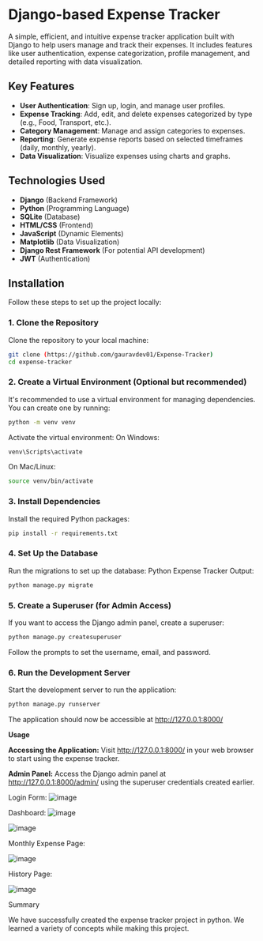 # Django-based Expense Tracker

A simple, efficient, and intuitive expense tracker application built with Django to help users manage and track their expenses. It includes features like user authentication, expense categorization, profile management, and detailed reporting with data visualization.

## Key Features
- **User Authentication**: Sign up, login, and manage user profiles.
- **Expense Tracking**: Add, edit, and delete expenses categorized by type (e.g., Food, Transport, etc.).
- **Category Management**: Manage and assign categories to expenses.
- **Reporting**: Generate expense reports based on selected timeframes (daily, monthly, yearly).
- **Data Visualization**: Visualize expenses using charts and graphs.

## Technologies Used
- **Django** (Backend Framework)
- **Python** (Programming Language)
- **SQLite** (Database)
- **HTML/CSS** (Frontend)
- **JavaScript** (Dynamic Elements)
- **Matplotlib** (Data Visualization)
- **Django Rest Framework** (For potential API development)
- **JWT** (Authentication)

## Installation

Follow these steps to set up the project locally:

### 1. Clone the Repository
Clone the repository to your local machine:
```bash
git clone (https://github.com/gauravdev01/Expense-Tracker)
cd expense-tracker
```
### 2. Create a Virtual Environment (Optional but recommended)
It's recommended to use a virtual environment for managing dependencies. You can create one by running:
```bash
python -m venv venv
```
Activate the virtual environment:
On Windows:
```bash
venv\Scripts\activate
```
On Mac/Linux:
```bash
source venv/bin/activate
```
### 3. Install Dependencies
Install the required Python packages:
```bash
pip install -r requirements.txt
```
### 4. Set Up the Database
Run the migrations to set up the database:
Python Expense Tracker Output:
```bash
python manage.py migrate
```
### 5. Create a Superuser (for Admin Access)
If you want to access the Django admin panel, create a superuser:
```bash
python manage.py createsuperuser
```
Follow the prompts to set the username, email, and password.

### 6. Run the Development Server
Start the development server to run the application:
```bash
python manage.py runserver
```
The application should now be accessible at http://127.0.0.1:8000/

**Usage**

**Accessing the Application:** Visit http://127.0.0.1:8000/ in your web browser to start using the expense tracker.

**Admin Panel:** Access the Django admin panel at http://127.0.0.1:8000/admin/ using the superuser credentials created earlier.

Login Form:
![image](https://github.com/gauravdev01/Expense-Tracker/assets/109756079/fd0af81e-2642-41d6-95bc-2e3e0d16785e)

Dashboard:
![image](https://github.com/gauravdev01/Expense-Tracker/assets/109756079/a065a8d2-ac76-4794-bf7e-91e39b871cf9)

![image](https://github.com/gauravdev01/Expense-Tracker/assets/109756079/7d88987f-f3f8-4860-a282-4d6acf2767d2)

Monthly Expense Page:

![image](https://github.com/gauravdev01/Expense-Tracker/assets/109756079/144d7909-36ef-4416-8444-d21ffaad1a0b)

History Page:

![image](https://github.com/gauravdev01/Expense-Tracker/assets/109756079/3b573e71-1ca1-4ec7-9131-7914ea52c324)

Summary

We have successfully created the expense tracker project in python. We learned a variety of concepts while making this project.
